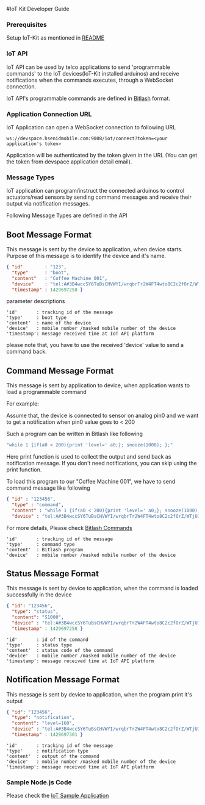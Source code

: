 #IoT Kit Developer Guide


### Prerequisites

Setup IoT-Kit as mentioned in [README](https://github.com/hsenid-mobile/iot-kit/README.md)

### IoT API

IoT API can be used by telco applications to send 'programmable commands' to the IoT devices(IoT-Kit installed arduinos) 
and receive notifications when the commands executes, through a WebSocket connection.

IoT API's programmable commands are defined in [Bitlash](http://bitlash.net/) format.


### Application Connection URL

IoT Application can open a WebSocket connection to following URL 

```
ws://devspace.hsenidmobile.com:9008/iot/connect?token=<your application's token>
```

Application will be authenticated by the token given in the URL (You can get the token from devspace application detail email).
 
### Message Types

IoT application can program/instruct the connected arduinos to control actuators/read sensors 
by sending command messages and receive their output via notification messages.

Following Message Types are defined in the API

Boot Message Format
-------------------
This message is sent by the device to application, when device starts.
Purpose of this message is to identify the device and it's name. 

```json
{ "id"        : "123",
  "type"      : "boot",
  "content"   : "Coffee Machine 001",
  "device"    : "tel:A#3B4wccSY6TuBsCHVWYI/wrqbrTr2W4FT4wto8C2c2fOrZ/WTjU1w3ND5asyKmWgLEQS",
  "timestamp" : 1429697258 }
```  
  
parameter descriptions

```
'id'       : tracking id of the message
'type'     : boot type
'content'  : name of the device
'device'   : mobile number /masked mobile number of the device
'timestamp': message received time at IoT API platform
``` 

please note that, you have to use the received 'device' value to send a command back.


Command Message Format
----------------------
This message is sent by application to device, when application wants to load a programmable command

For example: 

Assume that, the device is connected to sensor on analog pin0 and
we want to get a notification when pin0 value goes to < 200

Such a program can be written in Bitlash like following

```c
"while 1 {if(a0 < 200){print 'level=' a0;}; snooze(1000); };"
```

Here print function is used to collect the output and send back as notification message.
If you don't need notifications, you can skip using the print function.


To load this program to our "Coffee Machine 001", we have to send command message like following

```json
{ "id" : "123456",
  "type" : "command",
  "content" : "while 1 {if(a0 < 200){print 'level=' a0;}; snooze(1000); };",
  "device" : "tel:A#3B4wccSY6TuBsCHVWYI/wrqbrTr2W4FT4wto8C2c2fOrZ/WTjU1w3ND5asyKmWgLEQS" }
```
For more details, Please check [Bitlash Commands](https://github.com/billroy/bitlash/wiki/commands)

```
'id'       : tracking id of the message
'type'     : command type
'content'  : Bitlash program
'device'   : mobile number /masked mobile number of the device
```

Status Message Format
----------------------
This message is sent by device to application, when the command is loaded successfully in the device

```json
{ "id": "123456",
  "type": "status",
  "content": "S1000",
  "device" : "tel:A#3B4wccSY6TuBsCHVWYI/wrqbrTr2W4FT4wto8C2c2fOrZ/WTjU1w3ND5asyKmWgLEQS",
  "timestamp" : 1429697258 }
```

```
'id'       : id of the command
'type'     : status type
'content'  : status code of the command
'device'   : mobile number /masked mobile number of the device
'timestamp': message received time at IoT API platform
```

Notification Message Format
---------------------------
This message is sent by device to application, when the program print it's output

```json
{ "id": "123456",
  "type": "notification",
  "content": "level=160",
  "device" : "tel:A#3B4wccSY6TuBsCHVWYI/wrqbrTr2W4FT4wto8C2c2fOrZ/WTjU1w3ND5asyKmWgLEQS",
  "timestamp" : 1429697301 }
```

```
'id'       : tracking id of the message
'type'     : notification type
'content'  : output of the command
'device'   : mobile number /masked mobile number of the device
'timestamp': message received time at IoT API platform
```


### Sample Node.js Code

Please check the [IoT Sample Application](https://github.com/hsenid-mobile/iot-app)



 
 
 
 
 
 
 
 
 
 
